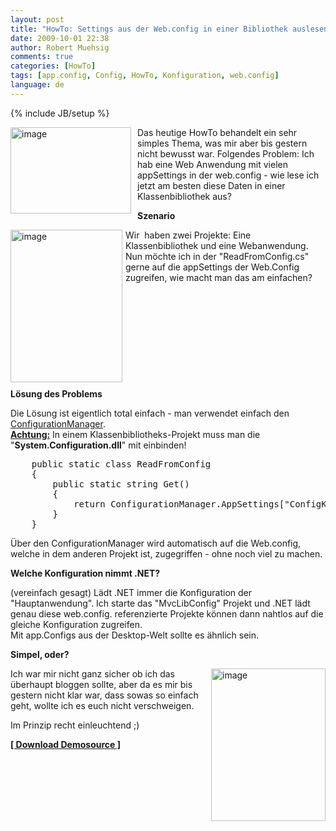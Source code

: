 ```yaml
---
layout: post
title: "HowTo: Settings aus der Web.config in einer Bibliothek auslesen"
date: 2009-10-01 22:38
author: Robert Muehsig
comments: true
categories: [HowTo]
tags: [app.config, Config, HowTo, Konfiguration, web.config]
language: de
---
```

{% include JB/setup %}
<p><a href="{{BASE_PATH}}/assets/wp-images-de/image829.png"><img style="border-right: 0px; border-top: 0px; margin: 0px 10px 0px 0px; border-left: 0px; border-bottom: 0px" height="138" alt="image" src="{{BASE_PATH}}/assets/wp-images-de/image_thumb13.png" width="193" align="left" border="0"></a> Das heutige HowTo behandelt ein sehr simples Thema, was mir aber bis gestern nicht bewusst war. Folgendes Problem: Ich hab eine Web Anwendung mit vielen appSettings in der web.config - wie lese ich jetzt am besten diese Daten in einer Klassenbibliothek aus?<br></p><p><strong>Szenario</strong></p> <p><a href="{{BASE_PATH}}/assets/wp-images-de/image830.png"><img style="border-right: 0px; border-top: 0px; margin: 0px 5px 0px 0px; border-left: 0px; border-bottom: 0px" height="244" alt="image" src="{{BASE_PATH}}/assets/wp-images-de/image_thumb14.png" width="179" align="left" border="0"></a>Wir&nbsp; haben zwei Projekte: Eine Klassenbibliothek und eine Webanwendung. Nun möchte ich in der "ReadFromConfig.cs" gerne auf die appSettings der Web.Config zugreifen, wie macht man das am einfachen?</p> <p>&nbsp;</p> <p>&nbsp;</p> <p>&nbsp;</p> <p>&nbsp;</p> <p>&nbsp;</p> <p><strong>Lösung des Problems</strong></p> <p>Die Lösung ist eigentlich total einfach - man verwendet einfach den <a href="{{BASE_PATH}}/2009/09/23/howto-appsettings-aus-der-config-auslesen/">ConfigurationManager</a>.<br><strong><u>Achtung:</u></strong> In einem Klassenbibliotheks-Projekt muss man die "<strong>System.Configuration.dll</strong>" mit einbinden!</p> <p> <div class="wlWriterSmartContent" id="scid:812469c5-0cb0-4c63-8c15-c81123a09de7:9edb07f0-4702-41fe-abb2-0ba6e46e005a" style="padding-right: 0px; display: inline; padding-left: 0px; float: none; padding-bottom: 0px; margin: 0px; padding-top: 0px"><pre name="code" class="c#">    public static class ReadFromConfig
    {
        public static string Get()
        {
            return ConfigurationManager.AppSettings["ConfigKey"];
        }
    }</pre></div></p>
<p>Über den ConfigurationManager wird automatisch auf die Web.config, welche in dem anderen Projekt ist, zugegriffen - ohne noch viel zu machen.</p>
<p><strong>Welche Konfiguration nimmt .NET?</strong></p>
<p>(vereinfach gesagt) Lädt .NET immer die Konfiguration der "Hauptanwendung". Ich starte das "MvcLibConfig" Projekt und .NET lädt genau diese web.config. referenzierte Projekte können dann nahtlos auf die gleiche Konfiguration zugreifen.<br> Mit app.Configs aus der Desktop-Welt sollte es ähnlich sein.</p>
<p><strong>Simpel, oder?</strong></p>
<p><img style="border-right: 0px; border-top: 0px; margin: 0px 0px 0px 10px; border-left: 0px; border-bottom: 0px" height="244" alt="image" src="{{BASE_PATH}}/assets/wp-images-de/image_thumb15.png" width="183" align="right" border="0">Ich war mir nicht ganz sicher ob ich das überhaupt bloggen sollte, aber da es mir bis gestern nicht klar war, dass sowas so einfach geht, wollte ich es euch nicht verschweigen.</p>
<p>Im Prinzip recht einleuchtend ;)</p>
<p><strong><a href="{{BASE_PATH}}/assets/files/democode/mvclibconfig/mvclibconfig.zip">[ Download Demosource ]</a></strong></p>
